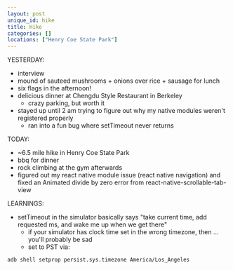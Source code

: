 ```yaml
---
layout: post
unique_id: hike
title: Hike
categories: []
locations: ["Henry Coe State Park"]
---
```


YESTERDAY:
* interview
* mound of sauteed mushrooms + onions over rice + sausage for lunch
* six flags in the afternoon!
* delicious dinner at Chengdu Style Restaurant in Berkeley
  * crazy parking, but worth it
* stayed up until 2 am trying to figure out why my native modules weren't registered properly
  * ran into a fun bug where setTimeout never returns

TODAY:
* ~6.5 mile hike in Henry Coe State Park
* bbq for dinner
* rock climbing at the gym afterwards
* figured out my react native module issue (react native navigation) and fixed an Animated divide by zero error from react-native-scrollable-tab-view

LEARNINGS:
* setTimeout in the simulator basically says "take current time, add requested ms, and wake me up when we get there"
  * if your simulator has clock time set in the wrong timezone, then ... you'll probably be sad
  * set to PST via:
```
adb shell setprop persist.sys.timezone America/Los_Angeles
```

